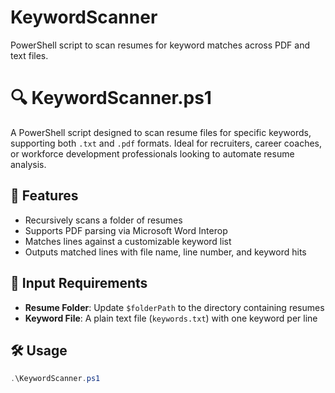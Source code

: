 # KeywordScanner
PowerShell script to scan resumes for keyword matches across PDF and text files.
# 🔍 KeywordScanner.ps1

A PowerShell script designed to scan resume files for specific keywords, supporting both `.txt` and `.pdf` formats. Ideal for recruiters, career coaches, or workforce development professionals looking to automate resume analysis.

## 🚀 Features
- Recursively scans a folder of resumes
- Supports PDF parsing via Microsoft Word Interop
- Matches lines against a customizable keyword list
- Outputs matched lines with file name, line number, and keyword hits

## 📂 Input Requirements
- **Resume Folder**: Update `$folderPath` to the directory containing resumes
- **Keyword File**: A plain text file (`keywords.txt`) with one keyword per line

## 🛠️ Usage
```powershell
.\KeywordScanner.ps1

